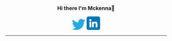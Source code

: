 <h3 align="center">
  Hi there I'm Mckenna👋
</h3>
<!-- Icons -->
<p align="center">
  <!-- Twitter -->
  <a href="https://www.twitter.com/mckencodes"><img src="https://raw.githubusercontent.com/Mckenkoe/Mckenkoe/main/twitter.png" alt="icon | Twitter" width="42px"/></a>
  <!-- LinkedIn -->
  <a href="https://www.linkedin/in/mckenko"><img src="https://raw.githubusercontent.com/Mckenkoe/Mckenkoe/main/linkedin.png" alt="icon | Linkedin" width="42px"/></a>
</p>
<hr>

<!--
**Mckenkoe/Mckenkoe** is a ✨ _special_ ✨ repository because its `README.md` (this file) appears on your GitHub profile.

Here are some ideas to get you started:

- 🔭 I’m currently working on ...
- 🌱 I’m currently learning ...
- 👯 I’m looking to collaborate on ...
- 🤔 I’m looking for help with ...
- 💬 Ask me about ...
- 📫 How to reach me: ...
- 😄 Pronouns: ...
- ⚡ Fun fact: ...
-->
